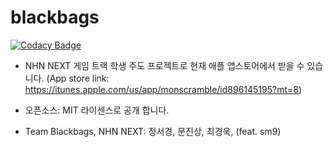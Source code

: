 blackbags
=========

[![Codacy Badge](https://api.codacy.com/project/badge/Grade/3a7e229e91244c3899760219f74353f1)](https://www.codacy.com/app/wooq17/blackbags?utm_source=github.com&utm_medium=referral&utm_content=junggang/blackbags&utm_campaign=badger)

 * NHN NEXT 게임 트랙 학생 주도 프로젝트로 현재 애플 앱스토어에서 받을 수 있습니다.
  (App store link: https://itunes.apple.com/us/app/monscramble/id896145195?mt=8)

 * 오픈소스: MIT 라이센스로 공개 합니다.

 * Team Blackbags, NHN NEXT: 정서경, 문진상, 최경욱, (feat. sm9) 
